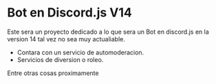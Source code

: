 # Bot en Discord.js V14
Este sera un proyecto dedicado a lo que sera un Bot en discord.js en la version 14 tal vez no sea muy actualiable.
- Contara con un servicio de automoderacion.
- Servicios de diversion o roleo.

Entre otras cosas proximamente